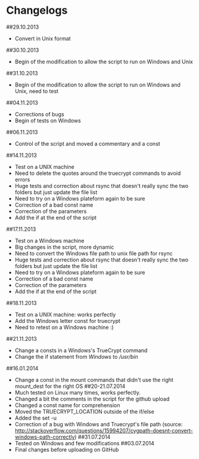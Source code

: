 # Changelogs
##29.10.2013
* Convert in Unix format

##30.10.2013
* Begin of the modification to allow the script to run on Windows and Unix

##31.10.2013
* Begin of the modification to allow the script to run on Windows and Unix, need to test

##04.11.2013
* Corrections of bugs
* Begin of tests on Windows
              
##06.11.2013
* Control of the script and moved a commentary and a const

##14.11.2013
* Test on a UNIX machine
* Need to delete the quotes around the truecrypt commands to avoid errors
* Huge tests and correction about rsync that doesn't really sync the two folders but just update the file list
* Need to try on a Windows plateform again to be sure
* Correction of a bad const name 
* Correction of the parameters
* Add the if at the end of the script
              
##17.11.2013
* Test on a Windows machine
* Big changes in the script, more dynamic
* Need to convert the Windows file path to unix file path for rsync
* Huge tests and correction about rsync that doesn't really sync the two folders but just update the file list
* Need to try on a Windows plateform again to be sure
* Correction of a bad const name 
* Correction of the parameters
* Add the if at the end of the script
              
##18.11.2013
* Test on a UNIX machine: works perfectly
* Add the Windows letter const for truecrypt
* Need to retest on a Windows machine :)	
              
##21.11.2013
* Change a consts in a Windows's TrueCrypt command
* Change the if statement from *Windows* to */usr/bin*
              
##16.01.2014
* Change a const in the mount commands that didn't use the right mount_dest for the right OS
##20-21.07.2014
* Much tested on Linux many times, works perfectly.
* Changed a bit the comments in the script for the github upload
* Changed a const name for comprehension
* Moved the TRUECRYPT_LOCATION outside of the if/else
* Added the set -u
* Correction of a bug with Windows and Truecrypt's file path (source: http://stackoverflow.com/questions/15994207/cygpath-doesnt-convert-windows-path-correctly)
##31.07.2014
* Tested on Windows and few modifications
##03.07.2014
* Final changes before uploading on GitHub
